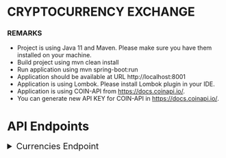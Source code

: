 # CRYPTOCURRENCY EXCHANGE

### REMARKS

* Project is using Java 11 and Maven. Please make sure you have them installed on your machine.
* Build project using mvn clean install
* Run application using mvn spring-boot:run
* Application should be available at URL http://localhost:8001
* Application is using Lombok. Please install Lombok plugin in your IDE.
* Application is using COIN-API from https://docs.coinapi.io/.
* You can generate new API KEY for COIN-API in https://docs.coinapi.io/.


# API Endpoints

<details>
  <summary style="font-size: 20px;">Currencies Endpoint</summary>

  <details style="padding-left: 30px;">
    <summary style="font-size: 20px;"><b>GET</b> currencies: <span style="color: rgb(188,164,113);">'http://localhost:8081/currencies/{assetBase}?filter={assetQuote}`</span></summary>

  <details style="padding-left: 30px;">
    <summary>Response body:</summary>

```json
{
  "source": "BTC",
  "rates": {
    "LTC": 284.136337246235,
    "DOG": 0.19716370404590686
  }
}
```
  </details>
  </details>

  <details style="padding-left: 30px;">
    <summary style="font-size: 20px;"><b>POST</b> currencies: <span style="color: rgb(188,164,113);">'http://localhost:8081/currencies/exchange`</span></summary>

  <details style="padding-left: 30px;">
    <summary>Request body:</summary>

```json
{
  "from": "BTC",
  "to": [
    "LTC",
    "DOG"
  ],
  "amount": 121
}
```
  </details>

  <details style="padding-left: 30px;">
    <summary>Response body:</summary>

```json
{
  "from": "BTC",
  "to": {
    "LTC": {
      "rate": 283.9520427430217,
      "amount": 121,
      "result": 0.42186701262230632270,
      "fee": 1.21000000000000002518
    },
    "DOG": {
      "rate": 0.1971447765543235,
      "amount": 121,
      "result": 607.62451886211506813326,
      "fee": 1.21000000000000002518
    }
  }
}
```
  </details>
  </details>

</details>
